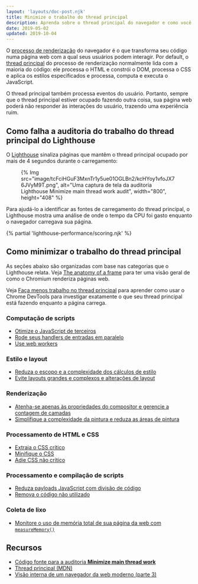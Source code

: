 ```yaml
---
layout: 'layouts/doc-post.njk'
title: Minimize o trabalho do thread principal
description: Aprenda sobre o thread principal do navegador e como você pode otimizar sua página web para reduzir a carga do thread principal e melhorar o desempenho.
date: 2019-05-02
updated: 2019-10-04
---
```


O [processo de renderização](https://developers.google.com/web/updates/2018/09/inside-browser-part3) do navegador é o que transforma seu código numa página web com a qual seus usuários podem interagir. Por default, o [thread principal](https://developer.mozilla.org/docs/Glossary/Main_thread) do processo de renderização normalmente lida com a maioria do código: ele processa o HTML e constrói o DOM, processa o CSS e aplica os estilos especificados e processa, computa e executa o JavaScript.

O thread principal também processa eventos do usuário. Portanto, sempre que o thread principal estiver ocupado fazendo outra coisa, sua página web poderá não responder às interações do usuário, trazendo uma experiência ruim.

## Como falha a auditoria do trabalho do thread principal do Lighthouse

O [Lighthouse](https://developers.google.com/web/tools/lighthouse/) sinaliza páginas que mantêm o thread principal ocupado por mais de 4 segundos durante o carregamento:

<figure>   {% Img src="image/tcFciHGuF3MxnTr1y5ue01OGLBn2/kcHYoy1vfoJX76JVyM9T.png", alt="Uma captura de tela da auditoria Lighthouse Minimize main thread work audit", width="800", height="408" %}</figure>

Para ajudá-lo a identificar as fontes de carregamento do thread principal, o Lighthouse mostra uma análise de onde o tempo da CPU foi gasto enquanto o navegador carregava sua página.

{% partial 'lighthouse-performance/scoring.njk' %}

## Como minimizar o trabalho do thread principal

As seções abaixo são organizadas com base nas categorias que o Lighthouse relata. Veja [The anatomy of a frame](https://aerotwist.com/blog/the-anatomy-of-a-frame/) para ter uma visão geral de como o Chromium renderiza páginas web.

Veja [Faça menos trabalho no thread principal](https://developers.google.com/web/tools/chrome-devtools/speed/get-started#main) para aprender como usar o Chrome DevTools para investigar exatamente o que seu thread principal está fazendo enquanto a página carrega.

### Computação de scripts

- [Otimize o JavaScript de terceiros](https://web.dev/fast/#optimize-your-third-party-resources)
- [Rode seus handlers de entradas em paralelo](https://developers.google.com/web/fundamentals/performance/rendering/debounce-your-input-handlers)
- [Use web workers](https://web.dev/off-main-thread/)

### Estilo e layout

- [Reduza o escopo e a complexidade dos cálculos de estilo](https://developers.google.com/web/fundamentals/performance/rendering/reduce-the-scope-and-complexity-of-style-calculations)
- [Evite layouts grandes e complexos e alterações de layout](https://developers.google.com/web/fundamentals/performance/rendering/avoid-large-complex-layouts-and-layout-thrashing)

### Renderização

- [Atenha-se apenas às propriedades do compositor e gerencie a contagem de camadas](https://developers.google.com/web/fundamentals/performance/rendering/stick-to-compositor-only-properties-and-manage-layer-count)
- [Simplifique a complexidade da pintura e reduza as áreas de pintura](https://developers.google.com/web/fundamentals/performance/rendering/simplify-paint-complexity-and-reduce-paint-areas)

### Processamento de HTML e CSS

- [Extraia o CSS crítico](https://web.dev/extract-critical-css/)
- [Minifique o CSS](https://web.dev/minify-css/)
- [Adie CSS não crítico](https://web.dev/defer-non-critical-css/)

### Processamento e compilação de scripts

- [Reduza payloads JavaScript com divisão de código](https://web.dev/reduce-javascript-payloads-with-code-splitting/)
- [Remova o código não utilizado](https://web.dev/remove-unused-code/)

### Coleta de lixo

- [Monitore o uso de memória total de sua página da web com `measureMemory()`](https://web.dev/monitor-total-page-memory-usage/)

## Recursos

- [Código fonte para a auditoria **Minimize main thread work**](https://github.com/GoogleChrome/lighthouse/blob/master/lighthouse-core/audits/mainthread-work-breakdown.js)
- [Thread principal (MDN)](https://developer.mozilla.org/docs/Glossary/Main_thread)
- [Visão interna de um navegador da web moderno (parte 3)](https://developers.google.com/web/updates/2018/09/inside-browser-part3)
